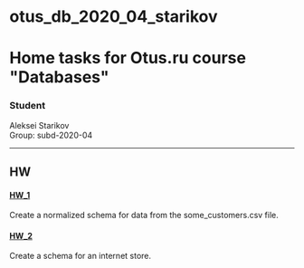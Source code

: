 # otus_db_2020_04_starikov  
# Home tasks for Otus.ru course "Databases"


### Student
Aleksei Starikov  
Group: subd-2020-04

----------------------------------------------------------

## HW

#### [HW_1](https://github.com/axreldable/otus_db_2020_04_starikov/tree/master/hw_1)
Create a normalized schema for data from the some_customers.csv file.

#### [HW_2](https://github.com/axreldable/otus_db_2020_04_starikov/tree/master/hw_2)
Create a schema for an internet store.
